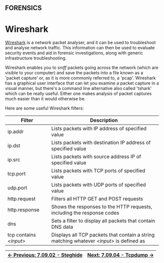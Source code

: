 ## FORENSICS

# Wireshark

[Wireshark](https://www.wireshark.org/)
 is a network packet analyser, and it can be used to troubleshoot and
analyse network traffic. This information can then be used to evaluate
security events and aid in forensic investigations, along with generic
infrastructure troubleshooting.

Wireshark enables you to *sniff* packets going across the
network (which are visible to your computer) and save the packets into a
 file known as a 'packet capture' or, as it is more commonly referred
to, a 'pcap'. Wireshark has a graphical user interface that can let you
examine a packet capture in a visual manner, but there's a command line
alternative also called 'tshark' which can be really useful. Either one
makes analysis of packet captures much easier than it would otherwise
be.

Here are some useful Wireshark filters:

| Filter | Description |
| --- | --- |
| ip.addr | Lists packets with IP address of specified value |
| ip.dst | Lists packets with destination IP address of specified value |
| ip.src | Lists packets with source address IP of specified value |
| tcp.port | Lists packets with TCP ports of specified value |
| udp.port | Lists packets with UDP ports of specified value |
| http.request | Filters all HTTP GET and POST requests |
| http.response | Shows the responses to the HTTP requests, including the response codes |
| dns | Sets a filter to display all packets that contain DNS data |
| tcp contains *\<input>* | Displays all TCP packets that contain a string matching whatever *\<input>* is defined as |

<div align="center">

[← Previous: 7.09.02 - Steghide](https://play.cyberstart.com/field-manual/993adf40-0108-11ed-b939-0242ac120002) | [Next: 7.09.04 - Tcpdump →](https://play.cyberstart.com/field-manual/368c9658-0109-11ed-b939-0242ac120002)
:-|-:
